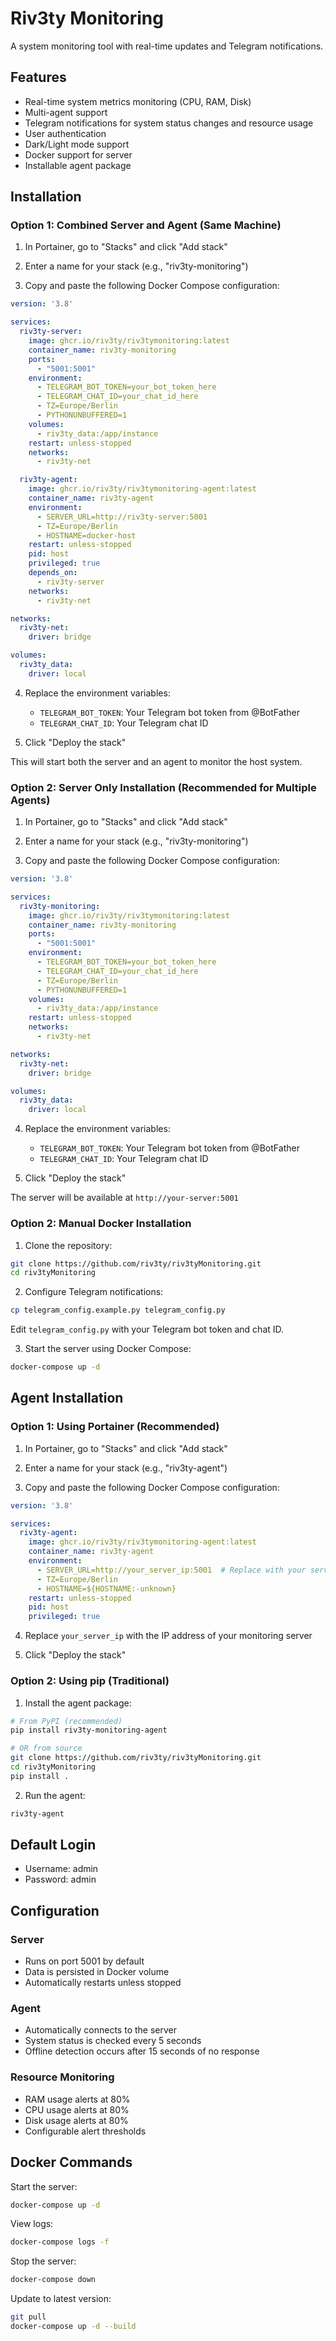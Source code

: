 # Riv3ty Monitoring

A system monitoring tool with real-time updates and Telegram notifications.

## Features
- Real-time system metrics monitoring (CPU, RAM, Disk)
- Multi-agent support
- Telegram notifications for system status changes and resource usage
- User authentication
- Dark/Light mode support
- Docker support for server
- Installable agent package

## Installation

### Option 1: Combined Server and Agent (Same Machine)

1. In Portainer, go to "Stacks" and click "Add stack"

2. Enter a name for your stack (e.g., "riv3ty-monitoring")

3. Copy and paste the following Docker Compose configuration:
```yaml
version: '3.8'

services:
  riv3ty-server:
    image: ghcr.io/riv3ty/riv3tymonitoring:latest
    container_name: riv3ty-monitoring
    ports:
      - "5001:5001"
    environment:
      - TELEGRAM_BOT_TOKEN=your_bot_token_here
      - TELEGRAM_CHAT_ID=your_chat_id_here
      - TZ=Europe/Berlin
      - PYTHONUNBUFFERED=1
    volumes:
      - riv3ty_data:/app/instance
    restart: unless-stopped
    networks:
      - riv3ty-net

  riv3ty-agent:
    image: ghcr.io/riv3ty/riv3tymonitoring-agent:latest
    container_name: riv3ty-agent
    environment:
      - SERVER_URL=http://riv3ty-server:5001
      - TZ=Europe/Berlin
      - HOSTNAME=docker-host
    restart: unless-stopped
    pid: host
    privileged: true
    depends_on:
      - riv3ty-server
    networks:
      - riv3ty-net

networks:
  riv3ty-net:
    driver: bridge

volumes:
  riv3ty_data:
    driver: local
```

4. Replace the environment variables:
   - `TELEGRAM_BOT_TOKEN`: Your Telegram bot token from @BotFather
   - `TELEGRAM_CHAT_ID`: Your Telegram chat ID

5. Click "Deploy the stack"

This will start both the server and an agent to monitor the host system.

### Option 2: Server Only Installation (Recommended for Multiple Agents)

1. In Portainer, go to "Stacks" and click "Add stack"

2. Enter a name for your stack (e.g., "riv3ty-monitoring")

3. Copy and paste the following Docker Compose configuration:
```yaml
version: '3.8'

services:
  riv3ty-monitoring:
    image: ghcr.io/riv3ty/riv3tymonitoring:latest
    container_name: riv3ty-monitoring
    ports:
      - "5001:5001"
    environment:
      - TELEGRAM_BOT_TOKEN=your_bot_token_here
      - TELEGRAM_CHAT_ID=your_chat_id_here
      - TZ=Europe/Berlin
      - PYTHONUNBUFFERED=1
    volumes:
      - riv3ty_data:/app/instance
    restart: unless-stopped
    networks:
      - riv3ty-net

networks:
  riv3ty-net:
    driver: bridge

volumes:
  riv3ty_data:
    driver: local
```

4. Replace the environment variables:
   - `TELEGRAM_BOT_TOKEN`: Your Telegram bot token from @BotFather
   - `TELEGRAM_CHAT_ID`: Your Telegram chat ID

5. Click "Deploy the stack"

The server will be available at `http://your-server:5001`

### Option 2: Manual Docker Installation

1. Clone the repository:
```bash
git clone https://github.com/riv3ty/riv3tyMonitoring.git
cd riv3tyMonitoring
```

2. Configure Telegram notifications:
```bash
cp telegram_config.example.py telegram_config.py
```
Edit `telegram_config.py` with your Telegram bot token and chat ID.

3. Start the server using Docker Compose:
```bash
docker-compose up -d
```

## Agent Installation

### Option 1: Using Portainer (Recommended)

1. In Portainer, go to "Stacks" and click "Add stack"

2. Enter a name for your stack (e.g., "riv3ty-agent")

3. Copy and paste the following Docker Compose configuration:
```yaml
version: '3.8'

services:
  riv3ty-agent:
    image: ghcr.io/riv3ty/riv3tymonitoring-agent:latest
    container_name: riv3ty-agent
    environment:
      - SERVER_URL=http://your_server_ip:5001  # Replace with your server IP
      - TZ=Europe/Berlin
      - HOSTNAME=${HOSTNAME:-unknown}
    restart: unless-stopped
    pid: host
    privileged: true
```

4. Replace `your_server_ip` with the IP address of your monitoring server

5. Click "Deploy the stack"

### Option 2: Using pip (Traditional)

1. Install the agent package:
```bash
# From PyPI (recommended)
pip install riv3ty-monitoring-agent

# OR from source
git clone https://github.com/riv3ty/riv3tyMonitoring.git
cd riv3tyMonitoring
pip install .
```

2. Run the agent:
```bash
riv3ty-agent
```

## Default Login
- Username: admin
- Password: admin

## Configuration

### Server
- Runs on port 5001 by default
- Data is persisted in Docker volume
- Automatically restarts unless stopped

### Agent
- Automatically connects to the server
- System status is checked every 5 seconds
- Offline detection occurs after 15 seconds of no response

### Resource Monitoring
- RAM usage alerts at 80%
- CPU usage alerts at 80%
- Disk usage alerts at 80%
- Configurable alert thresholds

## Docker Commands

Start the server:
```bash
docker-compose up -d
```

View logs:
```bash
docker-compose logs -f
```

Stop the server:
```bash
docker-compose down
```

Update to latest version:
```bash
git pull
docker-compose up -d --build
```
